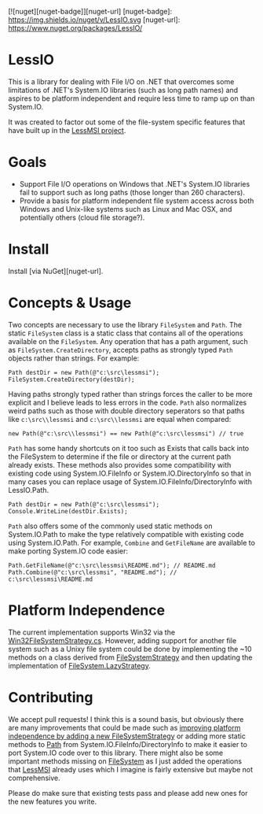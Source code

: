 [![nuget][nuget-badge]][nuget-url]
[nuget-badge]: https://img.shields.io/nuget/v/LessIO.svg
[nuget-url]: https://www.nuget.org/packages/LessIO/
 
LessIO
========
This is a library for dealing with File I/O on .NET that overcomes some limitations of .NET's System.IO libraries (such as long path names) and aspires to be platform independent and require less time to ramp up on than System.IO.

It was created to factor out some of the file-system specific features that have built up in the [LessMSI project](https://github.com/activescott/lessmsi).


Goals
========
* Support File I/O operations on Windows that .NET's System.IO libraries fail to support such as long paths (those longer than 260 characters).
* Provide a basis for platform independent file system access across both Windows and Unix-like systems such as Linux and Mac OSX, and potentially others (cloud file storage?).

Install
========
Install [via NuGet][nuget-url].

Concepts & Usage
========
Two concepts are necessary to use the library `FileSystem` and `Path`. The static `FileSystem` class is a static class that contains all of the operations available on the `FileSystem`. Any operation that has a path argument, such as `FileSystem.CreateDirectory`, accepts paths as strongly typed `Path` objects rather than strings. For example:

    Path destDir = new Path(@"c:\src\lessmsi");
    FileSystem.CreateDirectory(destDir);

Having paths strongly typed rather than strings forces the caller to be more explicit and I believe leads to less errors in the code. `Path` also normalizes weird paths such as those with double directory seperators so that paths like `c:\src\\lessmsi` and `c:\src\\lessmsi` are equal when compared:

    new Path(@"c:\src\\lessmsi") == new Path(@"c:\src\lessmsi") // true

`Path` has some handy shortcuts on it too such as Exists that calls back into the FileSystem to determine if the file or directory at the current path already exists. 
These methods also provides some compatibility with existing code using System.IO.FileInfo or System.IO.DirectoryInfo so that in many cases you can replace usage of System.IO.FileInfo/DirectoryInfo with LessIO.Path.

    Path destDir = new Path(@"c:\src\lessmsi");
    Console.WriteLine(destDir.Exists);

`Path` also offers some of the commonly used static methods on System.IO.Path to make the type relatively compatible with existing code using System.IO.Path. For example, `Combine` and `GetFileName` are available to make porting System.IO code easier:

    Path.GetFileName(@"c:\src\lessmsi\README.md"); // README.md
    Path.Combine(@"c:\src\lessmsi", "README.md"); // c:\src\lessmsi\README.md


Platform Independence
========
The current implementation supports Win32 via the [Win32FileSystemStrategy.cs](https://github.com/activescott/LessIO/blob/master/src/LessIO/Strategies/Win32/Win32FileSystemStrategy.cs). However, adding support for another file system such as a Unixy file system could be done by implementing the ~10 methods on a class derived from [FileSystemStrategy](https://github.com/activescott/LessIO/blob/master/src/LessIO/Strategies/FileSystemStrategy.cs) and then updating the implementation of [FileSystem.LazyStrategy](https://github.com/activescott/LessIO/blob/master/src/LessIO/FileSystem.cs).


Contributing
========
We accept pull requests! I think this is a sound basis, but obviously there are many improvements that could be made such as [improving platform independence by adding a new FileSystemStrategy](#platform-independence) or adding more static methods to [Path](https://github.com/activescott/LessIO/blob/master/src/LessIO/Path.cs) from System.IO.FileInfo/DirectoryInfo to make it easier to port System.IO code over to this library. There might also be some important methods missing on [FileSystem](https://github.com/activescott/LessIO/blob/master/src/LessIO/FileSystem.cs) as I just added the operations that [LessMSI](https://github.com/activescott/LessMSI) already uses which I imagine is fairly extensive but maybe not comprehensive.

Please do make sure that existing tests pass and please add new ones for the new features you write.
